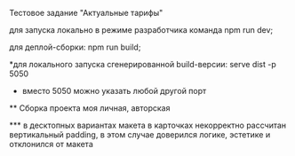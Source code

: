 Тестовое задание "Актуальные тарифы"

для запуска локально в режиме разработчика команда npm run dev;

для деплой-сборки: npm run build;

*для локального запуска сгенерированной build-версии: serve dist -p 5050


* вместо 5050 можно указать любой другой порт

** Сборка проекта моя личная, авторская


*** в десктопных вариантах макета в карточках некорректно рассчитан вертикальный padding, в этом случае доверился логике, эстетике и отклонился от макета
